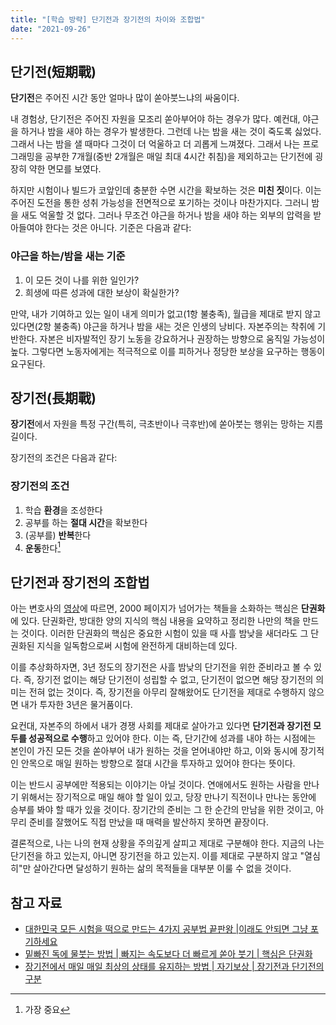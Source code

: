 ```yaml
---
title: "[학습 방략] 단기전과 장기전의 차이와 조합법"
date: "2021-09-26"
---
```


## 단기전(短期戰)

**단기전**은 주어진 시간 동안 얼마나 많이 쏟아붓느냐의 싸움이다.

내 경험상, 단기전은 주어진 자원을 모조리 쏟아부어야 하는 경우가 많다. 예컨대, 야근을 하거나 밤을 새야 하는 경우가 발생한다. 그런데 나는 밤을 새는 것이 죽도록 싫었다. 그래서 나는 밤을 샐 때마다 그것이 더 억울하고 더 괴롭게 느껴졌다. 그래서 나는 프로그래밍을 공부한 7개월(중반 2개월은 매일 최대 4시간 취침)을 제외하고는 단기전에 굉장히 약한 면모를 보였다.

하지만 시험이나 빌드가 코앞인데 충분한 수면 시간을 확보하는 것은 **미친 짓**이다. 이는 주어진 도전을 통한 성취 가능성을 전면적으로 포기하는 것이나 마찬가지다. 그러니 밤을 새도 억울할 것 없다. 그러나 무조건 야근을 하거나 밤을 새야 하는 외부의 압력을 받아들여야 한다는 것은 아니다. 기준은 다음과 같다:

### 야근을 하는/밤을 새는 기준

1. 이 모든 것이 나를 위한 일인가?
2. 희생에 따른 성과에 대한 보상이 확실한가?

만약, 내가 기여하고 있는 일이 내게 의미가 없고(1항 불충족), 월급을 제대로 받지 않고 있다면(2항 불충족) 야근을 하거나 밤을 새는 것은 인생의 낭비다. 자본주의는 착취에 기반한다. 자본은 비자발적인 장기 노동을 강요하거나 권장하는 방향으로 움직일 가능성이 높다. 그렇다면 노동자에게는 적극적으로 이를 피하거나 정당한 보상을 요구하는 행동이 요구된다.

## 장기전(長期戰)

**장기전**에서 자원을 특정 구간(특히, 극초반이나 극후반)에 쏟아붓는 행위는 망하는 지름길이다.

장기전의 조건은 다음과 같다:

### 장기전의 조건

1. 학습 **환경**을 조성한다
2. 공부를 하는 **절대 시간**을 확보한다
3. (공부를) **반복**한다
4. **운동**한다[^1]

## 단기전과 장기전의 조합법

아는 변호사의 [영상](https://youtu.be/GxowXdq_CaA)에 따르면, 2000 페이지가 넘어가는 책들을 소화하는 핵심은 **단권화**에 있다. 단권화란, 방대한 양의 지식의 핵심 내용을 요약하고 정리한 나만의 책을 만드는 것이다. 이러한 단권화의 핵심은 중요한 시험이 있을 때 사흘 밤낮을 새더라도 그 단권화된 지식을 일독함으로써 시험에 완전하게 대비하는데 있다.

이를 추상화하자면, 3년 정도의 장기전은 사흘 밤낮의 단기전을 위한 준비라고 볼 수 있다. 즉, 장기전 없이는 해당 단기전이 성립할 수 없고, 단기전이 없으면 해당 장기전의 의미는 전혀 없는 것이다. 즉, 장기전을 아무리 잘해왔어도 단기전을 제대로 수행하지 않으면 내가 투자한 3년은 물거품이다.

요컨대, 자본주의 하에서 내가 경쟁 사회를 제대로 살아가고 있다면 **단기전과 장기전 모두를 성공적으로 수행**하고 있어야 한다. 이는 즉, 단기간에 성과를 내야 하는 시점에는 본인이 가진 모든 것을 쏟아부어 내가 원하는 것을 얻어내야만 하고, 이와 동시에 장기적인 안목으로 매일 원하는 방향으로 절대 시간을 투자하고 있어야 한다는 뜻이다.

이는 반드시 공부에만 적용되는 이야기는 아닐 것이다. 연애에서도 원하는 사람을 만나기 위해서는 장기적으로 매일 해야 할 일이 있고, 당장 만나기 직전이나 만나는 동안에 승부를 봐야 할 때가 있을 것이다. 장기간의 준비는 그 한 순간의 만남을 위한 것이고, 아무리 준비를 잘했어도 직접 만났을 때 매력을 발산하지 못하면 끝장이다.

결론적으로, 나는 나의 현재 상황을 주의깊게 살피고 제대로 구분해야 한다. 지금의 나는 단기전을 하고 있는지, 아니면 장기전을 하고 있는지. 이를 제대로 구분하지 않고 "열심히"만 살아간다면 달성하기 원하는 삶의 목적들을 대부분 이룰 수 없을 것이다.

## 참고 자료

- [대한민국 모든 시험을 떡으로 만드는 4가지 공부법 끝판왕 |이래도 안되면 그냥 포기하세요](https://youtu.be/8ED0QYq3N4g)
- [밑빠진 독에 물붓는 방법 | 빠지는 속도보다 더 빠르게 쏟아 붓기 | 핵심은 단권화](https://youtu.be/GxowXdq_CaA)
- [장기전에서 매일 매일 최상의 상태를 유지하는 방법 | 자기보상 | 장기전과 단기전의 구분](https://youtu.be/CRY9oB7TZxo)

[^1]: 가장 중요
